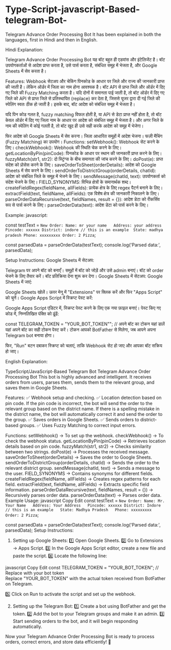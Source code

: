 # Type-Script-javascript-Based-telegram-Bot-
Telegram Advance Order Processing Bot
It has been explained in both the languages, first in Hindi and then in English.

Hindi Explanation:

Telegram Advance Order Processing Bot
यह बॉट बहुत ही एडवांस और इंटेलिजेंट है। बॉट उपयोगकर्ताओं से आदेश प्राप्त करता है, उसे पार्स करता है, संबंधित समूह में भेजता है, और Google Sheets में सेव करता है।

Features:
Webhook सेटअप और चेकिंग
पिनकोड के आधार पर जिले और राज्य की जानकारी प्राप्त की जाती है। लेकिन ऑर्डर में जिला का नाम होना आवश्यक है। बॉट API से प्राप्त जिले और ऑर्डर में दिए गए जिले की Fuzzy Matching करता है। यदि दोनों में समानता पाई जाती है, तो बॉट ऑर्डर में दिए गए जिले को API से प्राप्त जिले से प्रतिस्थापित (replace) कर देता है, जिससे यूजर द्वारा दी गई जिले की स्पेलिंग स्वतः ठीक हो जाती है। इसके बाद, बॉट आदेश को संबंधित समूह में भेजता है।

यदि पिन कोड गलत है, fuzzy matching विफल होती है, या API से डेटा प्राप्त नहीं होता है, तो बॉट केवल ऑर्डर में दिए गए जिला नाम के आधार पर आदेश को संबंधित समूह में भेजता है। और अगर जिले के नाम की स्पेलिंग में कोई गलती है, तो बॉट खुद ही उसे सही करके आदेश को समूह में भेजेगा।

फिर आदेश को Google Sheets में सेव करना।
जिला आधारित समूहों में आदेश भेजना।
फज़ी मैचिंग (Fuzzy Matching) का उपयोग।
Functions:
setWebhook(): Webhook सेट करने के लिए।
checkWebhook(): Webhook की स्थिति चेक करने के लिए।
getLocationByPin(pinCode): पिनकोड के आधार पर स्थान की जानकारी प्राप्त करने के लिए।
fuzzyMatch(str1, str2): दो स्ट्रिंग्स के बीच समानता की जांच करने के लिए।
doPost(e): प्राप्त संदेश को प्रोसेस करने के लिए।
saveOrderToSheet(orderDetails): आदेश को Google Sheets में सेव करने के लिए।
sendOrderToDistrictGroup(orderDetails, chatId): आदेश को संबंधित जिले के समूह में भेजने के लिए।
sendMessage(chatId, text): उपयोगकर्ता को संदेश भेजने के लिए।
FIELD_SYNONYMS: विभिन्न क्षेत्रों के समानार्थक शब्द।
createFieldRegex(fieldName, allFields): प्रत्येक क्षेत्र के लिए regex पैटर्न बनाने के लिए।
extractField(text, fieldName, allFields): एक विशेष क्षेत्र की जानकारी निकालने के लिए।
parseOrderDataRecursive(text, fieldNames, result = {}): आदेश डेटा को रीकर्सिव रूप से पार्स करने के लिए।
parseOrderData(text): आदेश डेटा को पार्स करने के लिए।


Example:
javascript:

const testText = `
New Order:
Name: mr your name  
Address: your address  
Pincode: xxxxxx
District: indore // this is an example 
State: madhya pradesh
Phone: xxxxxxxxx
Order: 2 Pizza
`;

const parsedData = parseOrderData(testText);
console.log('Parsed data:', parsedData);


Setup Instructions:
Google Sheets में सेटअप:

Telegram पर अपने बॉट को बनाएँ।
समूहों में बॉट को जोड़ें और उसे admin बनाएं।
बॉट को order भेजने के लिए तैयार करें। बॉट प्रतिक्रिया देना शुरू कर देगा।
Google Sheets में सेटअप:
Google Sheets में जाएं:

Google Sheets खोलें।
ऊपर मेनू में "Extensions" पर क्लिक करें और फिर "Apps Script" को चुनें।
Google Apps Script में स्क्रिप्ट पेस्ट करें:

Google Apps Script एडिटर में, स्क्रिप्ट पेस्ट करने के लिए एक नया फ़ाइल बनाएं।
पेस्ट किए गए कोड में, निम्नलिखित पंक्ति को ढूंढें:

const TELEGRAM_TOKEN = "YOUR_BOT_TOKEN""; // अपने बॉट का टोकन यहां डालें
यहां अपने बॉट का सही टोकन पेस्ट करें। टोकन आपको BotFather से मिलेगा, जब आपने अपना Telegram bot बनाया होगा।

फिर, "Run" बटन दबाकर स्क्रिप्ट को चलाएं, ताकि Webhook सेट हो जाए और आपका बॉट सक्रिय हो जाए।

English Explanation:

TypeScript/JavaScript-Based Telegram Bot
Telegram Advance Order Processing Bot
This bot is highly advanced and intelligent. It receives orders from users, parses them, sends them to the relevant group, and saves them in Google Sheets.

Features:
✅ Webhook setup and checking.
✅ Location detection based on pin code. If the pin code is incorrect, the bot will send the order to the relevant group based on the district name. If there is a spelling mistake in the district name, the bot will automatically correct it and send the order to the group.
✅ Saves orders in Google Sheets.
✅ Sends orders to district-based groups.
✅ Uses Fuzzy Matching to correct input errors.

Functions:
setWebhook() → To set up the webhook.
checkWebhook() → To check the webhook status.
getLocationByPin(pinCode) → Retrieves location details based on pin code.
fuzzyMatch(str1, str2) → Checks similarity between two strings.
doPost(e) → Processes the received message.
saveOrderToSheet(orderDetails) → Saves the order to Google Sheets.
sendOrderToDistrictGroup(orderDetails, chatId) → Sends the order to the relevant district group.
sendMessage(chatId, text) → Sends a message to the user.
FIELD_SYNONYMS → Contains synonyms for different fields.
createFieldRegex(fieldName, allFields) → Creates regex patterns for each field.
extractField(text, fieldName, allFields) → Extracts specific field information.
parseOrderDataRecursive(text, fieldNames, result = {}) → Recursively parses order data.
parseOrderData(text) → Parses order data.
Example Usage:
javascript
Copy
Edit
const testText = `
New Order:
Name: Mr. Your Name  
Address: Your Address  
Pincode: xxxxxx
District: Indore // this is an example  
State: Madhya Pradesh  
Phone: xxxxxxxxx  
Order: 2 Pizza
`;

const parsedData = parseOrderData(testText);
console.log('Parsed data:', parsedData);
Setup Instructions:
1. Setting up Google Sheets:
1️⃣ Open Google Sheets.
2️⃣ Go to Extensions → Apps Script.
3️⃣ In the Google Apps Script editor, create a new file and paste the script.
4️⃣ Locate the following line:

javascript
Copy
Edit
const TELEGRAM_TOKEN = "YOUR_BOT_TOKEN"; // Replace with your bot token  
Replace "YOUR_BOT_TOKEN" with the actual token received from BotFather on Telegram.

5️⃣ Click on Run to activate the script and set up the webhook.

2. Setting up the Telegram Bot:
1️⃣ Create a bot using BotFather and get the token.
2️⃣ Add the bot to your Telegram groups and make it an admin.
3️⃣ Start sending orders to the bot, and it will begin responding automatically.

Now your Telegram Advance Order Processing Bot is ready to process orders, correct errors, and store data efficiently! 🚀


